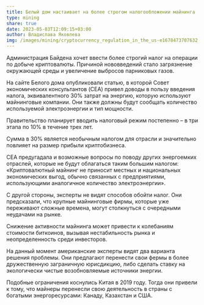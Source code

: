 ```yaml
---
title: Белый дом настаивает на более строгом налогообложении майнинга
type: mining
share: true
date: 2023-05-03T12:09:15+03:00
author: Владислава Яковлева
img: /images/mining/cryptocurrency_regulation_in_the_us-e1678473707632.jpg
---
```

Администрация Байдена хочет ввести более строгий налог на операции по добыче криптовалюты. Причиной нововведений стало загрязнение окружающей среды и увеличение выбросов парниковых газов.

На сайте Белого дома опубликовали статью, в которой Совет экономических консультантов (CEA) привел доводы в пользу введения налога, эквивалентного 30% затрат на энергию, которую используют майнинговые компании. Они также должны будут сообщать количество используемой электроэнергии и тип мощности.

Правительство планирует вводить налоговый режим постепенно – в три этапа по 10% в течение трех лет.

Сумма в 30% является необычным налогом для отрасли и значительно повлияет на размер прибыли криптобизнеса.

CEA предугадала и возможные вопросы по поводу других энергоемких отраслей, которые не будут облагаться таким большим налогом: «Криптовалютный майнинг не приносит местных и национальных экономических выгод, обычно связанных с предприятиями, использующими аналогичное количество электроэнергии».

С другой стороны, эксперты не видят способов обойти налог. Они предсказали, что крупные майнинговые фирмы, которые уже переживают сложные времена, могут столкнуться с очередными неудачами на рынке.

Снижение активности майнинга может привести к колебаниям стоимости биткоинов, вызывая нестабильность рынка и неопределенность среди инвесторов.

На данный момент американские эксперты видят два варианта решения проблемы. Они предлагают перенести свои фермы в более дружественную заграничную юрисдикцию, либо сделать ставку на экологически чистые возобновляемые источники энергии.

Подобные ограничения коснулись Китая в 2019 году. Тогда они привели к тому, что майнеры перенесли свою деятельность в страны с богатыми энергоресурсами: Канаду, Казахстан и США.